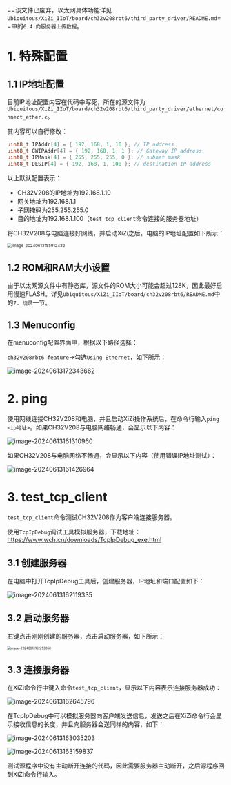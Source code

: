 ==该文件已废弃，以太网具体功能详见`Ubiquitous/XiZi_IIoT/board/ch32v208rbt6/third_party_driver/README.md`==中的`6.4 向服务器上传数据`。

# 1. 特殊配置

## 1.1 IP地址配置

目前IP地址配置内容在代码中写死，所在的源文件为`Ubiquitous/XiZi_IIoT/board/ch32v208rbt6/third_party_driver/ethernet/connect_ether.c`。

其内容可以自行修改：

```c
uint8_t IPAddr[4] = { 192, 168, 1, 10 }; // IP address
uint8_t GWIPAddr[4] = { 192, 168, 1, 1 }; // Gateway IP address
uint8_t IPMask[4] = { 255, 255, 255, 0 }; // subnet mask
uint8_t DESIP[4] = { 192, 168, 1, 100 }; // destination IP address
```

以上默认配置表示：

- CH32V208的IP地址为192.168.1.10
- 网关地址为192.168.1.1
- 子网掩码为255.255.255.0
- 目的地址为192.168.1.100（`test_tcp_client`命令连接的服务器地址）

将CH32V208与电脑连接好网线，并启动XiZi之后，电脑的IP地址配置如下所示：

<img src="imgs/image-20240613155912432.png" alt="image-20240613155912432" style="zoom: 67%;" />

## 1.2 ROM和RAM大小设置

由于以太网源文件中有静态库，源文件的ROM大小可能会超过128K，因此最好启用慢速FLASH。详见`Ubiquitous/XiZi_IIoT/board/ch32v208rbt6/README.md`中的`7. 烧录`一节。

## 1.3 Menuconfig

在menuconfig配置界面中，根据以下路径选择：

`ch32v208rbt6 feature`->勾选`Using Ethernet`，如下所示：

![image-20240613172343662](imgs/image-20240613172343662.png)

# 2. ping

使用网线连接CH32V208和电脑，并且启动XiZi操作系统后，在命令行输入`ping <ip地址>`。如果CH32V208与电脑网络畅通，会显示以下内容：

![image-20240613161310960](imgs/image-20240613161310960.png)

如果CH32V208与电脑网络不畅通，会显示以下内容（使用错误IP地址测试）：

![image-20240613161426964](imgs/image-20240613161426964.png)

# 3. test_tcp_client

`test_tcp_client`命令测试CH32V208作为客户端连接服务器。

使用`TcpIpDebug`调试工具模拟服务器，下载地址：https://www.wch.cn/downloads/TcpIpDebug_exe.html

## 3.1 创建服务器

在电脑中打开TcpIpDebug工具后，创建服务器，IP地址和端口配置如下：

![image-20240613162119335](imgs/image-20240613162119335.png)

## 3.2 启动服务器

右键点击刚刚创建的服务器，点击启动服务器，如下所示：

<img src="imgs/image-20240613162253358.png" alt="image-20240613162253358" style="zoom:50%;" />

## 3.3 连接服务器

在XiZi命令行中键入命令`test_tcp_client`，显示以下内容表示连接服务器成功：

![image-20240613162645796](imgs/image-20240613162645796.png)

在TcpIpDebug中可以模拟服务器向客户端发送信息，发送之后在XiZi命令行会显示接收信息的长度，并且向服务器会送同样的内容，如下：

![image-20240613163035203](imgs/image-20240613163035203.png)

![image-20240613163159837](imgs/image-20240613163159837.png)

测试源程序中没有主动断开连接的代码，因此需要服务器主动断开，之后源程序回到XiZi命令行输入。